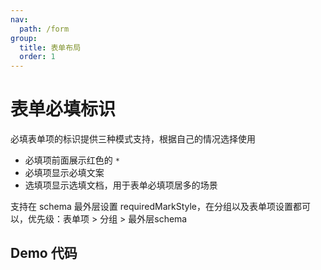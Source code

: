 ```yaml
---
nav:
  path: /form
group:
  title: 表单布局
  order: 1
---
```


# 表单必填标识

必填表单项的标识提供三种模式支持，根据自己的情况选择使用
- 必填项前面展示红色的 `*` 
- 必填项显示必填文案
- 选填项显示选填文档，用于表单必填项居多的场景

支持在 schema 最外层设置 requiredMarkStyle，在分组以及表单项设置都可以，优先级：表单项 > 分组 > 最外层schema



## Demo 代码

<code src='../../demo/pages/FormRenderMini/FormRequiredMark/index'></code>
